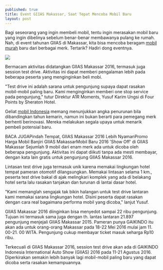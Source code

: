 ```yaml
---
published: true
title: Event GIIAS Makassar, Saat Tepat Mencoba Mobil Baru
layout: post
---
```

Bagi seseorang yang ingin membeli mobil, tentu ingin merasakan mobil baru yang ingin dibelinya sebelum benar-benar membawanya pulang ke rumah. Nah, di event tahunan GIIAS di Makassar, kita bisa mencoba beragam <a href="http://daihatsu.co.id/product/ayla">mobil murah</a> baru dari berbagai merk. Tertarik? Hadiri dong eventnya.

<img src="http://content.icarcdn.com/styles/article_thumbnail/s3/field/article/th/2015/giias-makassar.jpg">

Bermacam aktivitas didatangkan GIIAS Makassar 2016, termasuk juga session test drive. Aktivitas ini dapat memberi pengalaman lebih pada beberapa peserta yang menginginkan beli mobi. 

"Test drive ini adalah sarana untuk pengunjung supaya dapat rasakan mobil-mobil paling baru. Kami menginginkan memberi one stop service pada pengunjung," tutur Direktur A1R Moments, Yusuf Karim Ungsi di Four Points by Sheraton Hotel. 

Geliat <a href="http://www.daihatsu.co.id/">mobil Indonesia</a> memang menunjukkan angka penurunan bila dibandingkan tahun kemarin, namun ini bukan berarti para pemegang merk berhenti berinovasi. Mereka melakukan segala upaya untuk menarik pembeli potensial baru. 

BACA JUGAPindah Tempat, GIIAS Makassar 2016 Lebih NyamanPromo Harga Mobil Banjiri GIIAS MakassarMobil Baru 2016 'Show Off' di GIIAS Makassar Sejumlah 9 mobil dari enam merk ada untuk dicoba oleh beberapa pengunjung. Aktivitas ini dapat diikuti tanpa ada mesti membayar, dengan kata lain gratis untuk pengunjung GIIAS Makassar 2016. 

Lintasan test drive juga termasuk unik karena memakai lingkungan hotel tempat pameran otomotif dilangsungkan. Memakai lintasan selama 1 km., peserta test drive bakal di ajak melingkari komplek yang ada di belakang hotel serta lalu rasakan tanjakan dan turunan di lantai dasar hotel. 

"Kami memanglah sengajak tak bikin halangan untuk test drive lantaran kami memakai sarana lingkungan hotel. Disini peserta dapat rasakan dengan cara real bagaimana performa mobil yang dicoba," lanjut Yusuf. 

GIIAS Makassar 2016 diinginkan bisa menyedot sampai 22 ribu pengunjung. Tujuan ini termasuk sama juga dengan th. lantas lantaran 21.897 pengunjung menjejali GIIAS Makassar 2015. Pameran punya GAIKINDO itu akan ada untuk orang-orang Makassar pada 18-22 Mei 2016 mulai jam 11. 00-21. 00 WITA. Pengunjung cukup membayar ticket masuk seharga Rp10 ribu. 

Terkecuali di GIIAS Makassar 2016, session test drive akan ada di GAIKINDO Indonesia International Auto Show (GIIAS) 2016 pada 11-21 Agustus 2016. Diperkirakan semakin lebih banyak lagi mobil-mobil paling baru yang dapat dicoba serta rasakan kemampuannya.